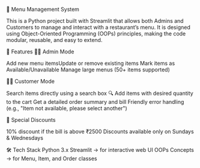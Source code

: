 🍴 Menu Management System

This is a Python project built with Streamlit that allows both Admins and Customers to manage and interact with a restaurant’s menu.
It is designed using Object-Oriented Programming (OOPs) principles, making the code modular, reusable, and easy to extend.

🚀 Features
👨‍💼 Admin Mode

Add new menu itemsUpdate or remove existing items
Mark items as Available/Unavailable
Manage large menus (50+ items supported)

👩‍🍳 Customer Mode

Search items directly using a search box 🔍
Add items with desired quantity to the cart
Get a detailed order summary and bill
Friendly error handling (e.g., "Item not available, please select another")

🎉 Special Discounts

10% discount if the bill is above ₹2500
Discounts available only on Sundays & Wednesdays

🛠️ Tech Stack
Python 3.x
Streamlit → for interactive web UI
OOPs Concepts → for Menu, Item, and Order classes
